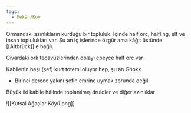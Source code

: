 ```yaml
---  
tags:
  - Mekân/Köy  
---  
```

  
Ormandaki azınlıkların kurduğu bir topluluk. İçinde half orc, halfling, elf ve insan toplulukları var. Şu an iç işlerinde özgür ama kâğıt üstünde [[Altbrück]]'e bağlı.  
  
Civardaki ork tecavüzlerinden dolayı epeyce half orc var  
  
Kabilenin başı (şef) kurt totemi oluyor hep, şu an Ghokk  
- Birinci derece yakını şefin emrine uymak zorunda değil  
	  
Büyük iki kabile hâlinde toplanılmış druidler ve diğer azınlıklar  
  
![[Kutsal Ağaçlar Köyü.png]]